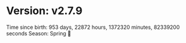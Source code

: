 # Version: v2.7.9
Time since birth: 953 days, 22872 hours, 1372320 minutes, 82339200 seconds
Season: Spring 🌸
